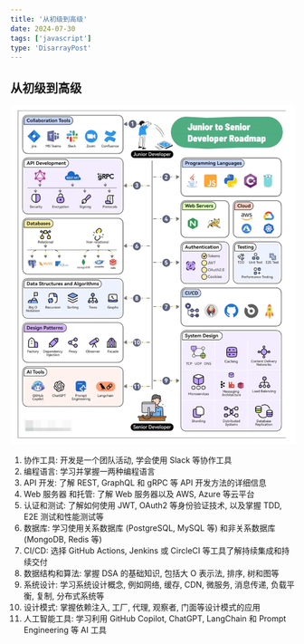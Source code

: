 ```yaml
---
title: '从初级到高级'
date: 2024-07-30
tags: ['javascript']
type: 'DisarrayPost'
---
```


## 从初级到高级

![junior-to-senior](https://raw.githubusercontent.com/Viskeyy/uPic/master/uPic/0719-fie4Bw.jpg)

1. 协作工具: 开发是一个团队活动, 学会使用 Slack 等协作工具
2. 编程语言: 学习并掌握一两种编程语言
3. API 开发: 了解 REST, GraphQL 和 gRPC 等 API 开发方法的详细信息
4. Web 服务器 和托管: 了解 Web 服务器以及 AWS, Azure 等云平台
5. 认证和测试: 了解如何使用 JWT, OAuth2 等身份验证技术, 以及掌握 TDD, E2E 测试和性能测试等
6. 数据库: 学习使用关系数据库 (PostgreSQL, MySQL 等) 和非关系数据库 (MongoDB, Redis 等)
7. CI/CD: 选择 GitHub Actions, Jenkins 或 CircleCI 等工具了解持续集成和持续交付
8. 数据结构和算法: 掌握 DSA 的基础知识, 包括大 O 表示法, 排序, 树和图等
9. 系统设计: 学习系统设计概念, 例如网络, 缓存, CDN, 微服务, 消息传递, 负载平衡, 复制, 分布式系统等
10. 设计模式: 掌握依赖注入, 工厂, 代理, 观察者, 门面等设计模式的应用
11. 人工智能工具: 学习利用 GitHub Copilot, ChatGPT, LangChain 和 Prompt Engineering 等 AI 工具
